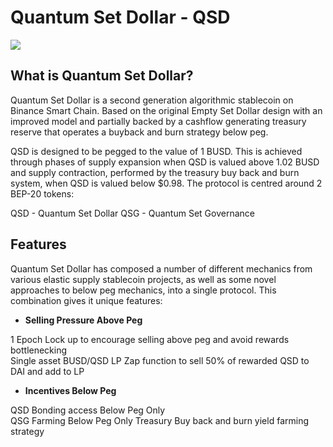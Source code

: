 # Quantum Set Dollar - QSD

![](/LP_Image_Dark.png)

## What is Quantum Set Dollar?

Quantum Set Dollar is a second generation algorithmic stablecoin on Binance Smart Chain. Based on the original Empty Set Dollar design with an improved model and partially backed by a cashflow generating treasury reserve that operates a buyback and burn strategy below peg.

QSD is designed to be pegged to the value of 1 BUSD. This is achieved through phases of supply expansion when QSD is valued above 1.02 BUSD and supply contraction, performed by the treasury buy back and burn system, when QSD is valued below $0.98. The protocol is centred around 2 BEP-20 tokens:

QSD - Quantum Set Dollar
QSG - Quantum Set Governance


## Features

Quantum Set Dollar has composed a number of different mechanics from various elastic supply stablecoin projects, as well as some novel approaches to below peg mechanics, into a single protocol. This combination gives it unique features:

* **Selling Pressure Above Peg**

1 Epoch Lock up to encourage selling above peg and avoid rewards bottlenecking    
Single asset BUSD/QSD LP Zap function to sell 50% of rewarded QSD to DAI and add to LP    


* **Incentives Below Peg**

QSD Bonding access Below Peg Only    
QSG Farming Below Peg Only 
Treasury Buy back and burn yield farming strategy   



